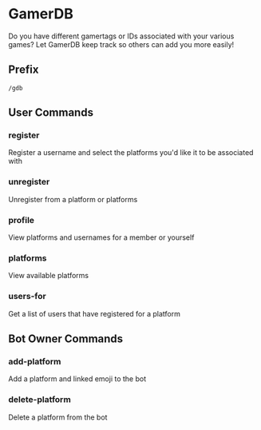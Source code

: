 # GamerDB
Do you have different gamertags or IDs associated with your various games? Let GamerDB keep track so others can add you more easily!

## Prefix
`/gdb`

## User Commands

### register
Register a username and select the platforms you'd like it to be associated with

### unregister
Unregister from a platform or platforms

### profile
View platforms and usernames for a member or yourself

### platforms
View available platforms

### users-for
Get a list of users that have registered for a platform

## Bot Owner Commands

### add-platform
Add a platform and linked emoji to the bot

### delete-platform
Delete a platform from the bot